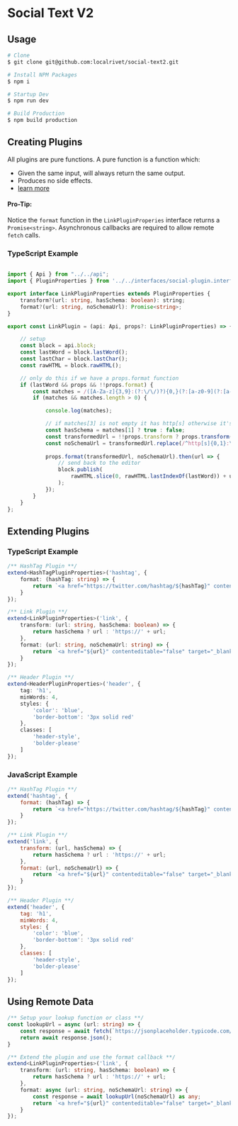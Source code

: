 # Social Text V2

## Usage

```sh
# Clone
$ git clone git@github.com:localrivet/social-text2.git

# Install NPM Packages
$ npm i

# Startup Dev
$ npm run dev

# Build Production
$ npm build production
```

## Creating Plugins

All plugins are pure functions.
A pure function is a function which:
- Given the same input, will always return the same output.
- Produces no side effects.
- [learn more](https://medium.com/javascript-scene/master-the-javascript-interview-what-is-a-pure-function-d1c076bec976)


#### Pro-Tip: 
Notice the ```format``` function in the ```LinkPluginProperies``` interface returns a ```Promise<string>```. Asynchronous callbacks are required to allow remote ```fetch``` calls.

### TypeScript Example
```ts

import { Api } from "../../api";
import { PluginProperties } from '../../interfaces/social-plugin.interface';

export interface LinkPluginProperties extends PluginProperties {
    transform?(url: string, hasSchema: boolean): string;
    format?(url: string, noSchemaUrl): Promise<string>;
}

export const LinkPlugin = (api: Api, props?: LinkPluginProperties) => {

    // setup
    const block = api.block;
    const lastWord = block.lastWord();
    const lastChar = block.lastChar();
    const rawHTML = block.rawHTML();

    // only do this if we have a props.format function
    if (lastWord && props && !!props.format) {
        const matches = /([A-Za-z]{3,9}:(?:\/\/)?){0,}(?:[a-z0-9](?:[a-z0-9-]{0,61}[a-z0-9])?\.)+[a-z0-9][a-z0-9-]{0,61}[a-z0-9]/.exec(lastWord)
        if (matches && matches.length > 0) {

            console.log(matches);

            // if matches[3] is not empty it has http[s] otherwise it's missing
            const hasSchema = matches[1] ? true : false;
            const transformedUrl = !!props.transform ? props.transform(matches[0], hasSchema) : matches[0];
            const noSchemaUrl = transformedUrl.replace(/^http[s]{0,1}:\/\//, '');
            
            props.format(transformedUrl, noSchemaUrl).then(url => {
                // send back to the editor
                block.publish(
                    rawHTML.slice(0, rawHTML.lastIndexOf(lastWord)) + url
                );
            });
        }
    }
};

```


## Extending Plugins
### TypeScript Example
```ts
/** HashTag Plugin **/
extend<HashTagPluginProperties>('hashtag', {
    format: (hashTag: string) => {
        return `<a href="https://twitter.com/hashtag/${hashTag}" contenteditable="false" target="_blank">#${hashTag}</a>`;
    }
});

/** Link Plugin **/
extend<LinkPluginProperties>('link', {
    transform: (url: string, hasSchema: boolean) => {
        return hasSchema ? url : 'https://' + url;
    },
    format: (url: string, noSchemaUrl: string) => {
        return `<a href="${url}" contenteditable="false" target="_blank">${noSchemaUrl}</a>`;
    }
});

/** Header Plugin **/
extend<HeaderPluginProperties>('header', {
    tag: 'h1',
    minWords: 4,
    styles: {
        'color': 'blue',
        'border-bottom': '3px solid red'
    },
    classes: [
        'header-style',
        'bolder-please'
    ]
});
```

### JavaScript Example
```js
/** HashTag Plugin **/
extend('hashtag', {
    format: (hashTag) => {
        return `<a href="https://twitter.com/hashtag/${hashTag}" contenteditable="false" target="_blank">#${hashTag}</a>`;
    }
});

/** Link Plugin **/
extend('link', {
    transform: (url, hasSchema) => {
        return hasSchema ? url : 'https://' + url;
    },
    format: (url, noSchemaUrl) => {
        return `<a href="${url}" contenteditable="false" target="_blank">${noSchemaUrl}</a>`;
    }
});

/** Header Plugin **/
extend('header', {
    tag: 'h1',
    minWords: 4,
    styles: {
        'color': 'blue',
        'border-bottom': '3px solid red'
    },
    classes: [
        'header-style',
        'bolder-please'
    ]
});

```

## Using Remote Data

```ts
/** Setup your lookup function or class **/
const lookupUrl = async (url: string) => {
    const response = await fetch(`https://jsonplaceholder.typicode.com/todos/1`);
    return await response.json();
}

/** Extend the plugin and use the format callback **/
extend<LinkPluginProperties>('link', {
    transform: (url: string, hasSchema: boolean) => {
        return hasSchema ? url : 'https://' + url;
    },
    format: async (url: string, noSchemaUrl: string) => {
        const response = await lookupUrl(noSchemaUrl) as any;
        return `<a href="${url}" contenteditable="false" target="_blank">${response['title']}</a>`;
    }
});

```